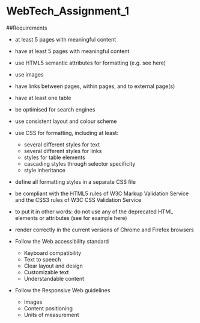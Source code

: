# WebTech_Assignment_1

##Requirements
- at least 5 pages with meaningful content
- have at least 5 pages with meaningful content
- use HTML5 semantic attributes for formatting (e.g. see here)
- use images
- have links between pages, within pages, and to external page(s)
- have at least one table
- be optimised for search engines
- use consistent layout and colour scheme
- use CSS for formatting, including at least:
    - several different styles for text
    - several different styles for links
    - styles for table elements
    - cascading styles through selector specificity
    - style inheritance

- define all formatting styles in a separate CSS file
- be compliant with the HTML5 rules of W3C Markup Validation Service and the CSS3 rules of W3C CSS Validation Service

- to put it in other words: do not use any of the deprecated HTML elements or attributes (see for example here)
- render correctly in the current versions of Chrome and Firefox browsers
- Follow the Web accessibility standard
    - Keyboard compatibility
    - Text to speech
    - Clear layout and design
    - Customizable text
    - Understandable content

- Follow the Responsive Web guidelines
    - Images
    - Content positioning
    - Units of measurement